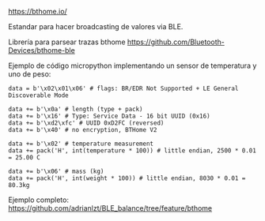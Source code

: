 https://bthome.io/

Estandar para hacer broadcasting de valores via BLE.


Librería para parsear trazas bthome
https://github.com/Bluetooth-Devices/bthome-ble


Ejemplo de código micropython implementando un sensor de temperatura y uno de peso:

```
data = b'\x02\x01\x06' # flags: BR/EDR Not Supported + LE General Discoverable Mode

data += b'\x0a' # length (type + pack)
data += b'\x16' # Type: Service Data - 16 bit UUID (0x16)
data += b'\xd2\xfc' # UUID 0xD2FC (reversed)
data += b'\x40' # no encryption, BTHome V2

data += b'\x02' # temperature measurement
data += pack('H', int(temperature * 100)) # little endian, 2500 * 0.01 = 25.00 C

data += b'\x06' # mass (kg)
data += pack('H', int(weight * 100)) # little endian, 8030 * 0.01 = 80.3kg
```

Ejemplo completo:
https://github.com/adrianlzt/BLE_balance/tree/feature/bthome
